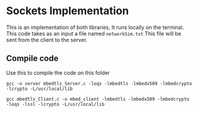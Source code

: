 # Sockets Implementation

This is an implementation of both libraries, It runs locally on the terminal. This code takes as an input a file named `networkSim.txt` This file will be sent from the client to the server.

## Compile code

Use this to compile the code on this folder

```
gcc -o server mbedtls_Server.c -loqs -lmbedtls -lmbedx509 -lmbedcrypto -lcrypto -L/usr/local/lib
```

```
gcc mbedtls_Client.c -o mbed_client -lmbedtls -lmbedx509 -lmbedcrypto -loqs -lssl -lcrypto -L/usr/local/lib
```
